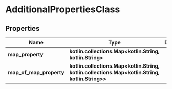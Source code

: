 
# AdditionalPropertiesClass

## Properties
Name | Type | Description | Notes
------------ | ------------- | ------------- | -------------
**map_property** | **kotlin.collections.Map&lt;kotlin.String, kotlin.String&gt;** |  |  [optional]
**map_of_map_property** | **kotlin.collections.Map&lt;kotlin.String, kotlin.collections.Map&lt;kotlin.String, kotlin.String&gt;&gt;** |  |  [optional]



